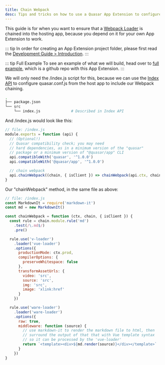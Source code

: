 ```yaml
---
title: Chain Webpack
desc: Tips and tricks on how to use a Quasar App Extension to configure the host app to use a Webpack loader.
---
```


This guide is for when you want to ensure that a [Webpack Loader](https://webpack.js.org/loaders/) is chained into the hosting app, because you depend on it for your own App Extension to work.

::: tip
In order for creating an App Extension project folder, please first read the [Development Guide > Introduction](/app-extensions/development-guide/introduction).
:::

::: tip Full Example
To see an example of what we will build, head over to [full example](https://github.com/quasarframework/app-extension-examples/tree/master/chain-webpack), which is a github repo with this App Extension.
:::

We will only need the /index.js script for this, because we can use the [Index API](/app-extensions/development-guide/index-api) to configure quasar.conf.js from the host app to include our Webpack chaining.

```bash
.
├── package.json
└── src
    └── index.js              # Described in Index API
```

And /index.js would look like this:

```js
// file: /index.js
module.exports = function (api) {
  // (Optional!)
  // Quasar compatibility check; you may need
  // hard dependencies, as in a minimum version of the "quasar"
  // package or a minimum version of "@quasar/app" CLI
  api.compatibleWith('quasar', '^1.0.0')
  api.compatibleWith('@quasar/app', '^1.0.0')

  // chain webpack
  api.chainWebpack((chain, { isClient }) => chainWebpack(api.ctx, chain, isClient))
}
```

Our "chainWebpack" method, in the same file as above:

```js
// file: /index.js
const MarkdownIt = require('markdown-it')
const md = new MarkdownIt()

const chainWebpack = function (ctx, chain, { isClient }) {
  const rule = chain.module.rule('md')
    .test(/\.md$/)
    .pre()

  rule.use('v-loader')
    .loader('vue-loader')
    .options({
      productionMode: ctx.prod,
      compilerOptions: {
        preserveWhitespace: false
      },
      transformAssetUrls: {
        video: 'src',
        source: 'src',
        img: 'src',
        image: 'xlink:href'
      }
    })

  rule.use('ware-loader')
    .loader('ware-loader')
    .options({
      raw: true,
      middleware: function (source) {
        // use markdown-it to render the markdown file to html, then
        // surround the output of that that with Vue template syntax
        // so it can be processed by the 'vue-loader'
        return `<template><div>${md.render(source)}</div></template>`
      }
    })
}
```

